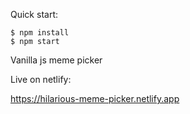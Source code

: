 Quick start:

```
$ npm install
$ npm start
````
Vanilla js meme picker

Live on netlify:

https://hilarious-meme-picker.netlify.app
